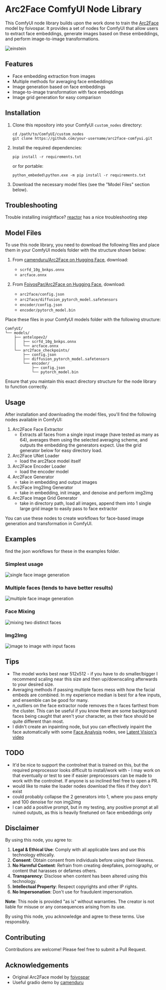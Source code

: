 # Arc2Face ComfyUI Node Library

This ComfyUI node library builds upon the work done to train the [Arc2Face](https://github.com/foivospar/Arc2Face) model by foivospar. It provides a set of nodes for ComfyUI that allow users to extract face embeddings, generate images based on these embeddings, and perform image-to-image transformations.

![einstein](examples/einstein.png)

## Features

- Face embedding extraction from images
- Multiple methods for averaging face embeddings
- Image generation based on face embeddings
- Image-to-image transformation with face embeddings
- Image grid generation for easy comparison

## Installation

1. Clone this repository into your ComfyUI `custom_nodes` directory:

   ```
   cd /path/to/ComfyUI/custom_nodes
   git clone https://github.com/your-username/arc2face-comfyui.git
   ```

2. Install the required dependencies:

   ```
   pip install -r requirements.txt
   ```

   or for portable:

   ```
   python_embeded\python.exe -m pip install -r requirements.txt
   ```

3. Download the necessary model files (see the "Model Files" section below).

## Troubleshooting

Trouble installing insightface? [reactor](https://github.com/Gourieff/comfyui-reactor-node#i-for-windows-users-if-you-still-cannot-build-insightface-for-some-reasons-or-just-dont-want-to-install-visual-studio-or-vs-c-build-tools---do-the-following) has a nice troubleshooting step

## Model Files

To use this node library, you need to download the following files and place them in your ComfyUI models folder with the structure shown below:

1. From [camenduru/Arc2Face on Hugging Face](https://huggingface.co/camenduru/Arc2Face/), download:

   - `scrfd_10g_bnkps.onnx`
   - `arcface.onnx`

2. From [FoivosPar/Arc2Face on Hugging Face](https://huggingface.co/FoivosPar/Arc2Face/tree/main), download:
   - `arc2face/config.json`
   - `arc2face/diffusion_pytorch_model.safetensors`
   - `encoder/config.json`
   - `encoder/pytorch_model.bin`

Place these files in your ComfyUI models folder with the following structure:

```
ComfyUI/
└── models/
    ├── antelopev2/
    │   ├── scrfd_10g_bnkps.onnx
    │   └── arcface.onnx
    └── arc2face_checkpoints/
        ├── config.json
        ├── diffusion_pytorch_model.safetensors
        └── encoder/
            ├── config.json
            └── pytorch_model.bin
```

Ensure that you maintain this exact directory structure for the node library to function correctly.

## Usage

After installation and downloading the model files, you'll find the following nodes available in ComfyUI:

1. Arc2Face Face Extractor
   - Extracts all faces from a single input image (have tested as many as 64), averages them using the selected averaging scheme, and outputs the embedding the generators expect. Use the grid generator below for easy directory load.
2. Arc2Face UNet Loader
   - load the arc2face model itself
3. Arc2Face Encoder Loader
   - load the encoder model
4. Arc2Face Generator
   - take in embedding and output images
5. Arc2Face Img2Img Generator
   - take in embedding, init image, and denoise and perform img2img
6. Arc2Face Image Grid Generator
   - take in directory path, load all images, append them into 1 single large grid image to easily pass to face extractor

You can use these nodes to create workflows for face-based image generation and transformation in ComfyUI.

## Examples

find the json workflows for these in the examples folder.

### Simplest usage

![single face image generation](examples/singleinput.PNG)

### Multiple faces (tends to have better results)

![multiple face image generation](examples/multiinput.png)

### Face Mixing

![mixing two distinct faces](examples/facemixing.PNG)

### Img2Img

![image to image with input faces](examples/i2i.PNG)

## Tips

- The model works best near 512x512 - if you have to do smaller/bigger I recommend scaling near this size and then up/downscaling afterwards to your desired size.
- Averaging methods if passing multiple faces mess with how the facial embeds are combined. In my experience median is best for a few inputs, and ensemble can be good for many.
- n_outliers on the face extractor node removes the n faces farthest from the cluster. This can be useful if you know there are some background faces being caught that aren't your character, as their face should be quite different than most.
- I didn't create an inpainting node, but you can effectively inpaint the face automatically with some [Face Analysis](https://github.com/cubiq/ComfyUI_FaceAnalysis) nodes, see [Latent Vision's video](https://www.youtube.com/watch?v=UTmwyxHQ7pM)

## TODO

- It'd be nice to support the controlnet that is trained on this, but the required preprocessor looks difficult to install/work with - I may work on that eventually or test to see if easier preprocessors can be made to work with the controlnet. If anyone is so inclined feel free to open a PR.
- would like to make the loader nodes download the files if they don't exist
- could probably collapse the 2 generators into 1, where you pass empty and 100 denoise for non img2img
- I can add a positive prompt, but in my testing, any positive prompt at all ruined outputs, as this is heavily finetuned on face embeddings only

## Disclaimer

By using this node, you agree to:

1. **Legal & Ethical Use**: Comply with all applicable laws and use this technology ethically.
2. **Consent**: Obtain consent from individuals before using their likeness.
3. **No Harmful Content**: Refrain from creating deepfakes, pornography, or content that harasses or defames others.
4. **Transparency**: Disclose when content has been altered using this technology.
5. **Intellectual Property**: Respect copyrights and other IP rights.
6. **No Impersonation**: Don't use for fraudulent impersonation.

**Note**: This node is provided "as is" without warranties. The creator is not liable for misuse or any consequences arising from its use.

By using this node, you acknowledge and agree to these terms. Use responsibly.

## Contributing

Contributions are welcome! Please feel free to submit a Pull Request.

## Acknowledgements

- Original Arc2Face model by [foivospar](https://github.com/foivospar/Arc2Face)
- Useful gradio demo by [camenduru](https://github.com/camenduru/Arc2Face-jupyter)
